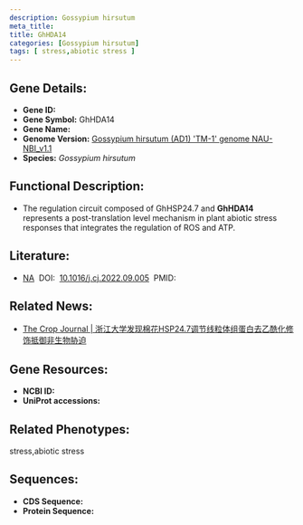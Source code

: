 ```yaml
---
description: Gossypium hirsutum
meta_title:
title: GhHDA14
categories: [Gossypium hirsutum]
tags: [ stress,abiotic stress ]
---
```


## Gene Details:
- **Gene ID:**	[]()
- **Gene Symbol:** GhHDA14
- **Gene Name:** 
- **Genome Version:** [Gossypium hirsutum (AD1) 'TM-1' genome NAU-NBI_v1.1]()
- **Species:** *Gossypium hirsutum*

## Functional Description:
   - The regulation circuit composed of GhHSP24.7 and **GhHDA14** represents a post-translation level mechanism in plant abiotic stress responses that integrates the regulation of ROS and ATP.

## Literature:
   - [NA]( https://www.sciencedirect.com/science/article/pii/S2214514122002185#s0195)&nbsp;&nbsp;DOI:&nbsp;&nbsp;[10.1016/j.cj.2022.09.005](https://www.sciencedirect.com/science/article/pii/S2214514122002185#s0195)&nbsp;&nbsp;PMID:&nbsp;&nbsp;[](https://pubmed.ncbi.nlm.nih.gov//)

## Related News:
   - [The Crop Journal | 浙江大学发现棉花HSP24.7调节线粒体组蛋白去乙酰化修饰抵御非生物胁迫](https://mp.weixin.qq.com/s?__biz=Mzg3MDEwNDEyMg==&mid=2247538956&idx=4&sn=8336187458a5d0a62342157e7fb07414&chksm=ce90f459f9e77d4fa19afd808f451ba9b85974529511ab4bf2e8330f1fedba7c0d59ddc4e31b&scene=27#wechat_redirect)

## Gene Resources:
- **NCBI ID:** [](https://www.ncbi.nlm.nih.gov/gene/?term=)
- **UniProt accessions:** [](https://www.uniprot.org/uniprotkb//entry)

## Related Phenotypes:
stress,abiotic stress

## Sequences:
- **CDS Sequence:**
- **Protein Sequence:**

